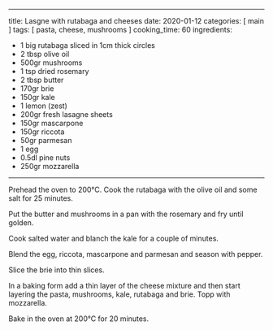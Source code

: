 ---
title: Lasgne with rutabaga and cheeses
date: 2020-01-12
categories: [ main ]
tags: [ pasta, cheese, mushrooms ]
cooking_time: 60
ingredients:
  - 1 big rutabaga sliced in 1cm thick circles
  - 2 tbsp olive oil
  - 500gr mushrooms
  - 1 tsp dried rosemary
  - 2 tbsp butter
  - 170gr brie
  - 150gr kale
  - 1 lemon (zest)
  - 200gr fresh lasagne sheets
  - 150gr mascarpone
  - 150gr riccota
  - 50gr parmesan
  - 1 egg
  - 0.5dl pine nuts
  - 250gr mozzarella
 ---

Prehead the oven to 200°C. Cook the rutabaga with the olive oil and some salt for 25 minutes.

Put the butter and mushrooms in a pan with the rosemary and fry until golden.

Cook salted water and blanch the kale for a couple of minutes.

Blend the egg, riccota, mascarpone and parmesan and season with pepper.

Slice the brie into thin slices.

In a baking form add a thin layer of the cheese mixture and then start layering the pasta, mushrooms, kale, rutabaga and brie. Topp with mozzarella.

Bake in the oven at 200°C for 20 minutes.
